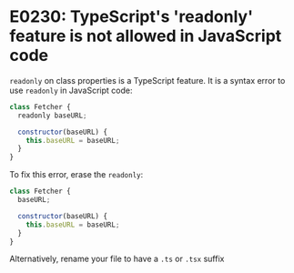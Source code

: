 # E0230: TypeScript's 'readonly' feature is not allowed in JavaScript code

`readonly` on class properties is a TypeScript feature. It is a syntax error to
use `readonly` in JavaScript code:

```javascript
class Fetcher {
  readonly baseURL;

  constructor(baseURL) {
    this.baseURL = baseURL;
  }
}
```

To fix this error, erase the `readonly`:

```javascript
class Fetcher {
  baseURL;

  constructor(baseURL) {
    this.baseURL = baseURL;
  }
}
```

Alternatively, rename your file to have a `.ts` or `.tsx` suffix
